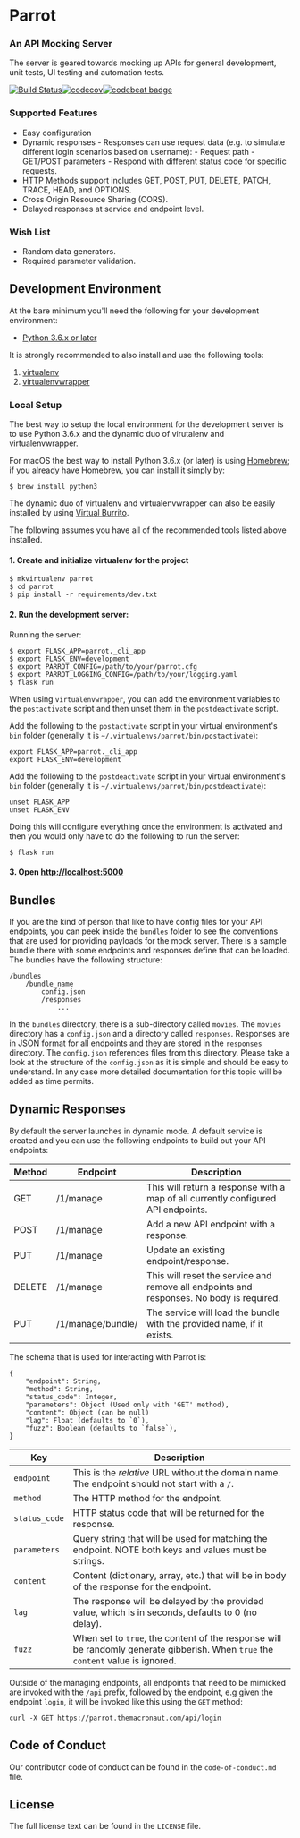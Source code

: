# Parrot

### An API Mocking Server

The server is geared towards mocking up APIs for general development, unit tests, UI testing and automation tests.

[![Build Status](https://travis-ci.org/insha/parrot.svg?branch=master)](https://travis-ci.org/insha/parrot)[![codecov](https://codecov.io/gh/insha/parrot/branch/master/graph/badge.svg)](https://codecov.io/gh/insha/parrot)[![codebeat badge](https://codebeat.co/badges/10f63c69-3c24-4e84-9efe-c8e54d52516a)](https://codebeat.co/projects/github-com-insha-parrot-master)

### Supported Features

- Easy configuration
- Dynamic responses - Responses can use request data (e.g. to simulate different login scenarios based on username): - Request path - GET/POST parameters - Respond with different status code for specific requests.
- HTTP Methods support includes GET, POST, PUT, DELETE, PATCH, TRACE, HEAD, and OPTIONS.
- Cross Origin Resource Sharing (CORS).
- Delayed responses at service and endpoint level.

### Wish List

- Random data generators.
- Required parameter validation.

## Development Environment

At the bare minimum you'll need the following for your development environment:

- [Python 3.6.x or later](http://www.python.org/)

It is strongly recommended to also install and use the following tools:

1. [virtualenv](https://python-guide.readthedocs.org/en/latest/dev/virtualenvs/#virtualenv)
2. [virtualenvwrapper](https://python-guide.readthedocs.org/en/latest/dev/virtualenvs/#virtualenvwrapper)

### Local Setup

The best way to setup the local environment for the development server is to use Python 3.6.x and the dynamic duo of virutalenv and virtualenvwrapper.

For macOS the best way to install Python 3.6.x (or later) is using [Homebrew](https://brew.sh); if you already have Homebrew, you can install it simply by:

    $ brew install python3

The dynamic duo of virtualenv and virtualenvwrapper can also be easily installed by using [Virtual Burrito](https://github.com/brainsik/virtualenv-burrito).

The following assumes you have all of the recommended tools listed above installed.

#### 1. Create and initialize virtualenv for the project

    $ mkvirtualenv parrot
    $ cd parrot
    $ pip install -r requirements/dev.txt

#### 2. Run the development server:

Running the server:

    $ export FLASK_APP=parrot._cli_app
    $ export FLASK_ENV=development
    $ export PARROT_CONFIG=/path/to/your/parrot.cfg
    $ export PARROT_LOGGING_CONFIG=/path/to/your/logging.yaml
    $ flask run

When using `virtualenvwrapper`, you can add the environment variables to the `postactivate` script
and then unset them in the `postdeactivate` script.

Add the following to the `postactivate` script in your virtual environment's `bin` folder (generally it is `~/.virtualenvs/parrot/bin/postactivate`):

    export FLASK_APP=parrot._cli_app
    export FLASK_ENV=development

Add the following to the `postdeactivate` script in your virtual environment's `bin` folder (generally it is `~/.virtualenvs/parrot/bin/postdeactivate`):

    unset FLASK_APP
    unset FLASK_ENV

Doing this will configure everything once the environment is activated and then you would only have to
do the following to run the server:

    $ flask run

#### 3. Open [http://localhost:5000](http://localhost:5000)

## Bundles

If you are the kind of person that like to have config files for your API endpoints, you can peek inside the `bundles` folder to see the conventions that are used for providing payloads for the mock server. There is a sample bundle there with some endpoints and responses define that can be loaded. The bundles have the following structure:

```
/bundles
    /bundle_name
        config.json
        /responses
            ...
```

In the `bundles` directory, there is a sub-directory called `movies`. The `movies` directory has a `config.json` and a directory called `responses`. Responses are in JSON format for all endpoints and they are stored in the `responses` directory. The `config.json` references files from this directory. Please take a look at the structure of the `config.json` as it is simple and should be easy to understand. In any case more detailed documentation for this topic will be added as time permits.

## Dynamic Responses

By default the server launches in dynamic mode. A default service is created and you can use the following endpoints to build out your API endpoints:

| Method | Endpoint                | Description                                                                              |
| ------ | ----------------------- | ---------------------------------------------------------------------------------------- |
| GET    | /1/manage               | This will return a response with a map of all currently configured API endpoints.        |
| POST   | /1/manage               | Add a new API endpoint with a response.                                                  |
| PUT    | /1/manage               | Update an existing endpoint/response.                                                    |
| DELETE | /1/manage               | This will reset the service and remove all endpoints and responses. No body is required. |
| PUT    | /1/manage/bundle/<name> | The service will load the bundle with the provided name, if it exists.                   |

The schema that is used for interacting with Parrot is:

```
{
	"endpoint": String,
	"method": String,
	"status_code": Integer,
	"parameters": Object (Used only with 'GET' method),
	"content": Object (can be null)
	"lag": Float (defaults to `0`),
	"fuzz": Boolean (defaults to `false`),
}
```

| Key           | Description                                                                                                                      |
| ------------- | -------------------------------------------------------------------------------------------------------------------------------- |
| `endpoint`    | This is the _relative_ URL without the domain name. The endpoint should not start with a `/`.                                    |
| `method`      | The HTTP method for the endpoint.                                                                                                |
| `status_code` | HTTP status code that will be returned for the response.                                                                         |
| `parameters`  | Query string that will be used for matching the endpoint. NOTE both keys and values must be strings.                             |
| `content`     | Content (dictionary, array, etc.) that will be in body of the response for the endpoint.                                         |
| `lag`         | The response will be delayed by the provided value, which is in seconds, defaults to 0 (no delay).                               |
| `fuzz`        | When set to `true`, the content of the response will be randomly generate gibberish. When `true` the `content` value is ignored. |

Outside of the managing endpoints, all endpoints that need to be mimicked are invoked with the `/api` prefix, followed by the endpoint, e.g given the endpoint `login`, it will be invoked like this using the `GET` method:

```
curl -X GET https://parrot.themacronaut.com/api/login
```

## Code of Conduct

Our contributor code of conduct can be found in the `code-of-conduct.md` file.

## License

The full license text can be found in the `LICENSE` file.

